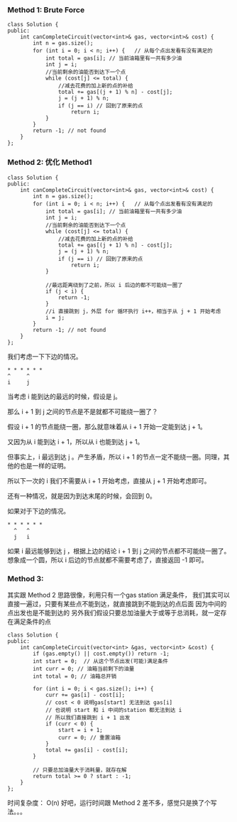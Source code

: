 ### Method 1: Brute Force
```
class Solution {
public:
    int canCompleteCircuit(vector<int>& gas, vector<int>& cost) {
        int n = gas.size();
        for (int i = 0; i < n; i++) {   // 从每个点出发看有没有满足的
            int total = gas[i]; // 当前油箱里有一共有多少油
            int j = i;
            //当前剩余的油能否到达下一个点
            while (cost[j] <= total) {
                //减去花费的加上新的点的补给
                total += gas[(j + 1) % n] - cost[j];
                j = (j + 1) % n;
                if (j == i) // 回到了原来的点
                    return i;
            }
        }
        return -1; // not found
    }
};
```

### Method 2: 优化 Method1
```
class Solution {
public:
    int canCompleteCircuit(vector<int>& gas, vector<int>& cost) {
        int n = gas.size();
        for (int i = 0; i < n; i++) {   // 从每个点出发看有没有满足的
            int total = gas[i]; // 当前油箱里有一共有多少油
            int j = i;
            //当前剩余的油能否到达下一个点
            while (cost[j] <= total) {
                //减去花费的加上新的点的补给
                total += gas[(j + 1) % n] - cost[j];
                j = (j + 1) % n;
                if (j == i) // 回到了原来的点
                    return i;
            }
            
            //最远距离绕到了之前，所以 i 后边的都不可能绕一圈了
            if (j < i) {
                return -1;
            }
            //i 直接跳到 j，外层 for 循环执行 i++，相当于从 j + 1 开始考虑
            i = j;
        }
        return -1; // not found
    }
};
```

我们考虑一下下边的情况。

```
* * * * * *
^     ^
i     j
```

当考虑 i 能到达的最远的时候，假设是 j。

那么 i + 1 到 j 之间的节点是不是就都不可能绕一圈了？

假设 i + 1 的节点能绕一圈，那么就意味着从 i + 1 开始一定能到达 j + 1。

又因为从 i 能到达 i + 1，所以从 i 也能到达 j + 1。

但事实上，i 最远到达 j 。产生矛盾，所以 i + 1 的节点一定不能绕一圈。同理，其他的也是一样的证明。

所以下一次的 i 我们不需要从 i + 1 开始考虑，直接从 j + 1 开始考虑即可。

还有一种情况，就是因为到达末尾的时候，会回到 0。

如果对于下边的情况。

```
* * * * * *
  ^   ^
  j   i
```

如果 i 最远能够到达 j ，根据上边的结论 i + 1 到 j 之间的节点都不可能绕一圈了。想象成一个圆，所以 i 后边的节点就都不需要考虑了，直接返回 -1 即可。


### Method 3: 

其实跟 Method 2 思路很像，利用只有一个gas station 满足条件，
我们其实可以直接一遍过，只要有某些点不能到达，就直接跳到不能到达的点后面
因为中间的点出发也是不能到达的
另外我们假设只要总加油量大于或等于总消耗，就一定存在满足条件的点

```
class Solution {
public:
    int canCompleteCircuit(vector<int> &gas, vector<int> &cost) {
        if (gas.empty() || cost.empty()) return -1;
        int start = 0;  // 从这个节点出发(可能)满足条件
        int curr = 0; // 油箱当前剩下的油量
        int total = 0; // 油箱总开销
        
        for (int i = 0; i < gas.size(); i++) {
            curr += gas[i] - cost[i];
            // cost < 0 说明gas[start] 无法到达 gas[i]
            // 也说明 start 和 i 中间的station 都无法到达 i
            // 所以我们直接跳到 i + 1 出发
            if (curr < 0) {
                start = i + 1;
                curr = 0; // 重置油箱
            }
            total += gas[i] - cost[i];
        }
        
        // 只要总加油量大于消耗量，就存在解
        return total >= 0 ? start : -1;
    }
};
```

时间复杂度： O(n)
好吧，运行时间跟 Method 2 差不多，感觉只是换了个写法。。。